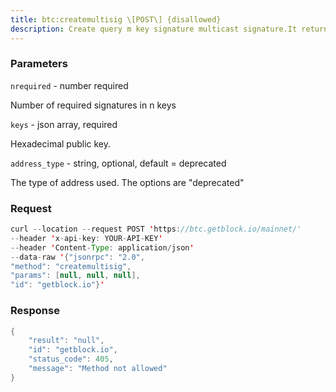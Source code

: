 ```yaml
---
title: btc:createmultisig \[POST\] {disallowed}
description: Create query m key signature multicast signature.It returns json object with address and redeem Script.
---
```


### Parameters


`nrequired` - number required

Number of required signatures in n keys

`keys` - json array, required

Hexadecimal public key.

`address_type` - string, optional, default = deprecated

The type of address used. The options are "deprecated"

### Request

``` java
curl --location --request POST 'https://btc.getblock.io/mainnet/' 
--header 'x-api-key: YOUR-API-KEY' 
--header 'Content-Type: application/json' 
--data-raw '{"jsonrpc": "2.0",
"method": "createmultisig",
"params": [null, null, null],
"id": "getblock.io"}'
```

### Response

``` java
{
    "result": "null",
    "id": "getblock.io",
    "status_code": 405,
    "message": "Method not allowed"
}
```

